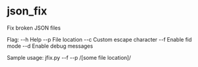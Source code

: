 # json_fix
Fix broken JSON files

Flag:
--h Help
--p File location
--c Custom escape character
--f Enable fid mode
--d Enable debug messages

Sample usage:
jfix.py --f --p /[some file location]/

